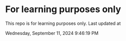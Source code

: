 # For learning purposes only
This repo is for learning purposes only.
Last updated at

Wednesday, September 11, 2024 9:46:19 PM

